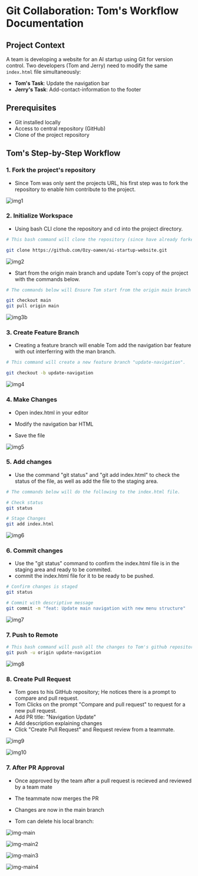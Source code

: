 # Git Collaboration: Tom's Workflow Documentation

## Project Context
A team is developing a website for an AI startup using Git for version control. Two developers (Tom and Jerry) need to modify the same `index.html` file simultaneously:

- **Tom's Task**: Update the navigation bar
- **Jerry's Task**: Add-contact-information to the footer

## Prerequisites
- Git installed locally
- Access to central repository (GitHub)
- Clone of the project repository

## Tom's Step-by-Step Workflow

### 1. Fork the project's repository
- Since Tom was only sent the projects URL, his first step was to fork the repository to enable him contribute to the project.

![img1](./Img-git/img1.%20Fork.png)

### 2. Initialize Workspace
- Using bash CLI clone the repository and cd into the project directory.
```bash
# This bash command will clone the repository (since have already forked it into Tom's repository)

git clone https://github.com/Ozy-oamen/ai-startup-website.git 
```
![img2](./Img-git/img3.%20git%20clone.png)

- Start from the origin main branch and update Tom's copy of the project with the commands below.
```bash
# The commands below will Ensure Tom start from the origin main branch and have the lastest version of the project.

git checkout main
git pull origin main
```
![img3b](./Img-git/Img3b-git%20pull.png)

### 3. Create Feature Branch

- Creating a feature branch will enable Tom add the navigation bar feature with out interferring with the man branch.

```bash
# This command will create a new feature branch "update-navigation".

git checkout -b update-navigation
```
![img4](./Img-git/img4.%20git%20checkout.png)

### 4. Make Changes
- Open index.html in your editor

- Modify the navigation bar HTML

- Save the file

![img5](./Img-git/img5.png)

### 5. Add changes

- Use the command "git status" and "git add index.html" to check the status of the file, as well as add the file to the staging area.

```bash
# The commands below will do the following to the index.html file.

# Check status 
git status

# Stage Changes
git add index.html
```
![img6](./Img-git/img6.png)

### 6. Commit changes

- Use the "git status" command to confirm the index.html file is in the staging area and ready to be commited.
- commit the index.html file for it to be ready to be pushed.

```bash
# Confirm changes is staged
git status

# Commit with descriptive message
git commit -m "feat: Update main navigation with new menu structure"
```
![img7](./Img-git/img7.png)

### 7. Push to Remote

```bash
# This bash command will push all the changes to Tom's github repository.
git push -u origin update-navigation
```
![img8](./Img-git/img8.png)

### 8. Create Pull Request
- Tom goes to his GitHub repository; He  notices there is a prompt to compare and pull request.
- Tom Clicks on the prompt "Compare and pull request" to request for a new pull request.
- Add PR title: "Navigation Update"
- Add description explaining changes
- Click "Create Pull Request" and Request review from a teammate.

![img9](./Img-git/img9.png) 

![img10](./Img-git/img10.png)


### 7. After PR Approval

- Once approved by the team after a pull request is recieved and reviewed by a team mate

- The teammate now merges the PR

- Changes are now in the main branch

- Tom can delete his local branch:

![img-main](./Img-git/img-main.png)

![img-main2](./Img-git/img-main2.png)

![img-main3](./Img-git/img-main3.png)

![img-main4](./Img-git/img-main4.png)



